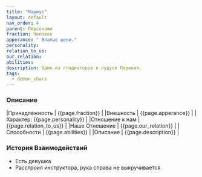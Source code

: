```yaml
---
title: "Мариус"
layout: default
nav_order: 4
parent: Персонажи
fraction: Человек
apperance: " Впалые щеки."
personality:
relation_to_us:
our_relation:
abilities:
description: Один из гладиаторов в лудусе Периния.
tags:
  - demon_chars
---
```

### Описание

|Принадлежность | {{page.fraction}} |
|Внешность | {{page.apperance}} |
|Характер: {{page.personality}} |
|Отношение к нам | {{page.relation_to_us}} |
|Наше Отношение | {{page.our_relation}} |
|Способности | {{page.abilities}} |
|Описание | {{page.description}} |

### История Взаимодействий
- Есть девушка
- Расстроил инструктора, рука справа не выкручивается.
